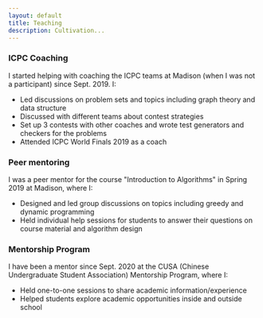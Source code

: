 ```yaml
---
layout: default
title: Teaching
description: Cultivation...
---
```


### ICPC Coaching
I started helping with coaching the ICPC teams at Madison (when I was not a participant) since Sept. 2019. I: 
- Led discussions on problem sets and topics including graph theory and data structure
- Discussed with different teams about contest strategies
- Set up 3 contests with other coaches and wrote test generators and checkers for the problems
- Attended ICPC World Finals 2019 as a coach

### Peer mentoring
I was a peer mentor for the course "Introduction to Algorithms" in Spring 2019 at Madison, where I: 
- Designed and led group discussions on topics including greedy and dynamic programming
- Held individual help sessions for students to answer their questions on course material and algorithm design

### Mentorship Program
I have been a mentor since Sept. 2020 at the CUSA (Chinese Undergraduate Student Association) Mentorship Program, where I:
- Held one-to-one sessions to share academic information/experience
- Helped students explore academic opportunities inside and outside school